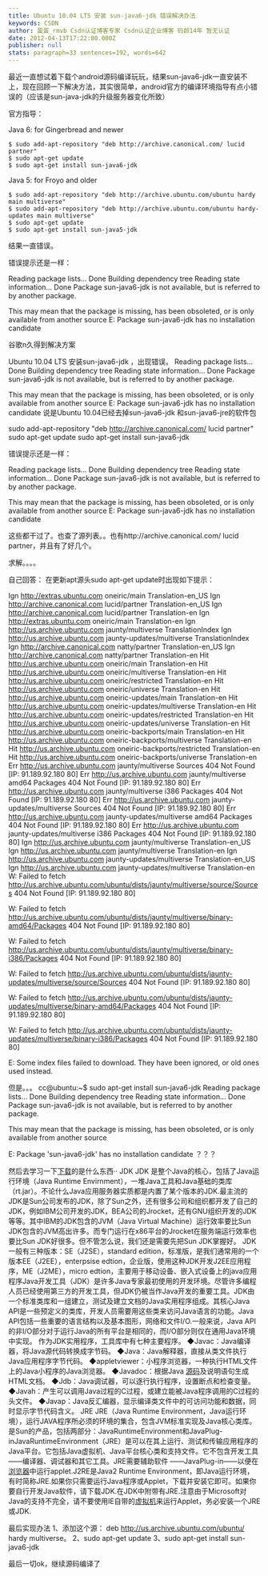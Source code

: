 ```yaml
---
title: Ubuntu 10.04 LTS 安装 sun-java6-jdk 错误解决办法
keywords: CSDN
author: 蛋蛋_rmvb Csdn认证博客专家 Csdn认证企业博客 码龄14年 暂无认证
date: 2012-04-13T17:22:00.000Z
publisher: null
stats: paragraph=33 sentences=192, words=642
---
```

最近一直想试着下载个android源码编译玩玩，结果sun-java6-jdk一直安装不上，现在回顾一下解决方法，其实很简单，android官方的编译环境指导有点小错误的（应该是sun-java-jdk的升级服务器变化所致）

官方指导：

Java 6: for Gingerbread and newer

```
$ sudo add-apt-repository "deb http://archive.canonical.com/ lucid partner"
$ sudo apt-get update
$ sudo apt-get install sun-java6-jdk
```

Java 5: for Froyo and older

```
$ sudo add-apt-repository "deb http://archive.ubuntu.com/ubuntu hardy main multiverse"
$ sudo add-apt-repository "deb http://archive.ubuntu.com/ubuntu hardy-updates main multiverse"
$ sudo apt-get update
$ sudo apt-get install sun-java5-jdk
```

结果一直错误。

错误提示还是一样：

Reading package lists... Done
Building dependency tree
Reading state information... Done
Package sun-java6-jdk is not available, but is referred to by another package.

This may mean that the package is missing, has been obsoleted, or
is only available from another source
E: Package sun-java6-jdk has no installation candidate

谷歌n久得到解决方案

Ubuntu 10.04 LTS 安装sun-java6-jdk ，出现错误。
Reading package lists... Done
Building dependency tree
Reading state information... Done
Package sun-java6-jdk is not available, but is referred to by another package.

This may mean that the package is missing, has been obsoleted, or
is only available from another source
E: Package sun-java6-jdk has no installation candidate
说是Ubuntu 10.04已经去掉sun-java6-jdk 和sun-java6-jre的软件包

sudo add-apt-repository "deb http://archive.canonical.com/ lucid partner"
sudo apt-get update
sudo apt-get install sun-java6-jdk

错误提示还是一样：

Reading package lists... Done
Building dependency tree
Reading state information... Done
Package sun-java6-jdk is not available, but is referred to by another package.

This may mean that the package is missing, has been obsoleted, or
is only available from another source
E: Package sun-java6-jdk has no installation candidate

这些都干过了。也查了源列表。。也有http://archive.canonical.com/ lucid partner，并且有了好几个。

求解。。。。


自己回答：
在更新apt源头sudo apt-get update时出现如下提示：


Ign http://extras.ubuntu.com oneiric/main Translation-en_US
Ign http://archive.canonical.com lucid/partner Translation-en_US
Ign http://archive.canonical.com lucid/partner Translation-en
Ign http://extras.ubuntu.com oneiric/main Translation-en
Ign http://us.archive.ubuntu.com jaunty/multiverse TranslationIndex
Ign http://us.archive.ubuntu.com jaunty-updates/multiverse TranslationIndex
Ign http://archive.canonical.com natty/partner Translation-en_US
Ign http://archive.canonical.com natty/partner Translation-en
Hit http://us.archive.ubuntu.com oneiric/main Translation-en
Hit http://us.archive.ubuntu.com oneiric/multiverse Translation-en
Hit http://us.archive.ubuntu.com oneiric/restricted Translation-en
Hit http://us.archive.ubuntu.com oneiric/universe Translation-en
Hit http://us.archive.ubuntu.com oneiric-updates/main Translation-en
Hit http://us.archive.ubuntu.com oneiric-updates/multiverse Translation-en
Hit http://us.archive.ubuntu.com oneiric-updates/restricted Translation-en
Hit http://us.archive.ubuntu.com oneiric-updates/universe Translation-en
Hit http://us.archive.ubuntu.com oneiric-backports/main Translation-en
Hit http://us.archive.ubuntu.com oneiric-backports/multiverse Translation-en
Hit http://us.archive.ubuntu.com oneiric-backports/restricted Translation-en
Hit http://us.archive.ubuntu.com oneiric-backports/universe Translation-en
Err http://us.archive.ubuntu.com jaunty/multiverse Sources
404 Not Found [IP: 91.189.92.180 80]
Err http://us.archive.ubuntu.com jaunty/multiverse amd64 Packages
404 Not Found [IP: 91.189.92.180 80]
Err http://us.archive.ubuntu.com jaunty/multiverse i386 Packages
404 Not Found [IP: 91.189.92.180 80]
Err http://us.archive.ubuntu.com jaunty-updates/multiverse Sources
404 Not Found [IP: 91.189.92.180 80]
Err http://us.archive.ubuntu.com jaunty-updates/multiverse amd64 Packages
404 Not Found [IP: 91.189.92.180 80]
Err http://us.archive.ubuntu.com jaunty-updates/multiverse i386 Packages
404 Not Found [IP: 91.189.92.180 80]
Ign http://us.archive.ubuntu.com jaunty/multiverse Translation-en_US
Ign http://us.archive.ubuntu.com jaunty/multiverse Translation-en
Ign http://us.archive.ubuntu.com jaunty-updates/multiverse Translation-en_US
Ign http://us.archive.ubuntu.com jaunty-updates/multiverse Translation-en
W: Failed to fetch http://us.archive.ubuntu.com/ubuntu/dists/jaunty/multiverse/source/Sources 404 Not Found [IP: 91.189.92.180 80]

W: Failed to fetch http://us.archive.ubuntu.com/ubuntu/dists/jaunty/multiverse/binary-amd64/Packages 404 Not Found [IP: 91.189.92.180 80]

W: Failed to fetch http://us.archive.ubuntu.com/ubuntu/dists/jaunty/multiverse/binary-i386/Packages 404 Not Found [IP: 91.189.92.180 80]

W: Failed to fetch http://us.archive.ubuntu.com/ubuntu/dists/jaunty-updates/multiverse/source/Sources 404 Not Found [IP: 91.189.92.180 80]

W: Failed to fetch http://us.archive.ubuntu.com/ubuntu/dists/jaunty-updates/multiverse/binary-amd64/Packages 404 Not Found [IP: 91.189.92.180 80]

W: Failed to fetch http://us.archive.ubuntu.com/ubuntu/dists/jaunty-updates/multiverse/binary-i386/Packages 404 Not Found [IP: 91.189.92.180 80]

E: Some index files failed to download. They have been ignored, or old ones used instead.

但是。。。
cc@ubuntu:~$ sudo apt-get install sun-java6-jdk
Reading package lists... Done
Building dependency tree
Reading state information... Done
Package sun-java6-jdk is not available, but is referred to by another package.

This may mean that the package is missing, has been obsoleted, or
is only available from another source

E: Package 'sun-java6-jdk' has no installation candidate
？？？

然后去学习一下[下载](http://www.2cto.com/soft)的是什么东西··
JDK
JDK 是整个Java的核心，包括了Java运行环境（Java Runtime Envirnment），一堆Java工具和Java基础的类库（rt.jar）。不论什么Java应用服务器实质都是内置了某个版本的JDK.最主流的JDK是Sun公司发布的JDK，除了Sun之外，还有很多公司和组织都开发了自己的JDK，例如IBM公司开发的JDK，BEA公司的Jrocket，还有GNU组织开发的JDK等等。其中IBM的JDK包含的JVM（Java Virtual Machine）运行效率要比Sun JDK包含的JVM高出许多。而专门运行在x86平台的Jrocket在服务端运行效率也要比Sun JDK好很多。但不管怎么说，我们还是需要先把Sun JDK掌握好。
JDK一般有三种版本：SE（J2SE），standard edition，标准版，是我们通常用的一个版本EE（J2EE），enterpsise edtion，企业版，使用这种JDK开发J2EE应用程序，ME（J2ME），micro edtion，主要用于移动设备、嵌入式设备上的java应用程序Java开发工具（JDK）是许多Java专家最初使用的开发环境。尽管许多编程人员已经使用第三方的开发工具，但JDK仍被当作Java开发的重要工具。JDK由一个标准类库和一组建立，测试及建立文档的Java实用程序组成。其核心Java API是一些预定义的类库，开发人员需要用这些类来访问Java语言的功能。Java API包括一些重要的语言结构以及基本图形，网络和文件I/O.一般来说，Java API的非I/O部分对于运行Java的所有平台是相同的，而I/O部分则仅在通用Java环境中实现。
作为JDK实用程序，工具库中有七种主要程序。
◆Javac：Java编译器，将Java源代码转换成字节码。
◆Java：Java解释器，直接从类文件执行Java应用程序字节代码。
◆appletviewer：小程序浏览器，一种执行HTML文件上的Java小程序的Java浏览器。
◆Javadoc：根据Java [源码](http://www.2cto.com/ym)及说明语句生成HTML文档。
◆Jdb：Java调试器，可以逐行执行程序，设置断点和检查变量。
◆Javah：产生可以调用Java过程的C过程，或建立能被Java程序调用的C过程的头文件。
◆Javap：Java反汇编器，显示编译类文件中的可访问功能和数据，同时显示字节代码含义。
JRE
JRE（Java Runtime Environment，Java运行环境），运行JAVA程序所必须的环境的集合，包含JVM标准实现及Java核心类库。是Sun的产品，包括两部分：JavaRuntimeEnvironment和JavaPlug-inJavaRuntimeEnvironment（JRE）是可以在其上运行、测试和传输应用程序的Java平台。它包括Java虚拟机、Java平台核心类和支持文件。它不包含开发工具——编译器、调试器和其它工具。JRE需要辅助软件 ——JavaPlug-in——以便在[浏览器](http://www.2cto.com/os/liulanqi/)中运行applet.J2RE是Java2 Runtime Environment，即Java运行环境，有时简称JRE.如果你只需要运行Java程序或Applet，下载并安装它即可。如果你要自行开发Java软件，请下载JDK.在JDK中附带有JRE.注意由于Microsoft对Java的支持不完全，请不要使用IE自带的[虚拟机](http://www.2cto.com/os/xuniji/)来运行Applet，务必安装一个JRE或JDK.


最后实现办法
1、添加这个源：
deb http://us.archive.ubuntu.com/ubuntu/ hardy multiverse。
2、sudo apt-get update
3、sudo apt-get install sun-java6-jdk

最后一切ok，继续源码编译了
